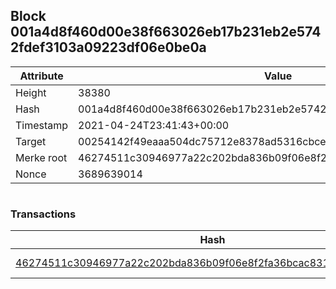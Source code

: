 ## Block 001a4d8f460d00e38f663026eb17b231eb2e5742fdef3103a09223df06e0be0a

Attribute | Value
--- | ---
Height | 38380
Hash | 001a4d8f460d00e38f663026eb17b231eb2e5742fdef3103a09223df06e0be0a
Timestamp | 2021-04-24T23:41:43+00:00
Target | 00254142f49eaaa504dc75712e8378ad5316cbcead634704b3734b6271167cc4
Merke root | 46274511c30946977a22c202bda836b09f06e8f2fa36bcac831f20c891651107
Nonce | 3689639014

```

```

### Transactions

Hash | Amount
--- | ---
[46274511c30946977a22c202bda836b09f06e8f2fa36bcac831f20c891651107](46274511c30946977a22c202bda836b09f06e8f2fa36bcac831f20c891651107.md) | 10.00000000 SKEPTI 
